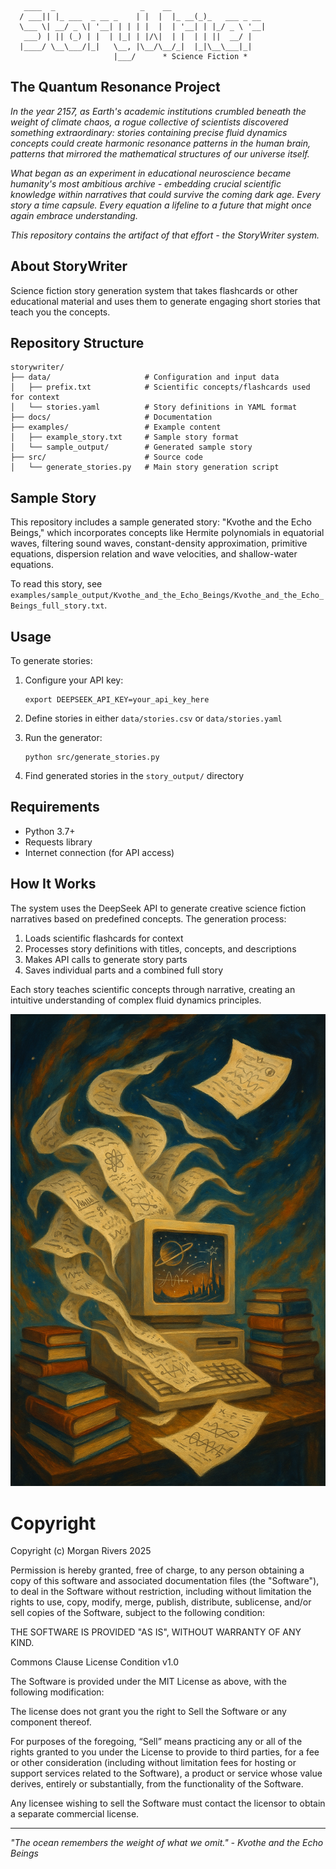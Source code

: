 ```
   ____  _                   _    __                 
  / ___|| |_ ___  _ __ _    | |  |  |_ __(_)_   ___ _ __ 
  \___ \| __/ _ \| '__| | | | |  |  | '__| | |_/ _ \ '__|
   ___) | || (_) | |  | |_| | |/\|  | |  | | ||  __/ |   
  |____/ \__\___/|_|   \__, |\__/\__/_|  |_|\__\___|_|   
                       |___/      * Science Fiction *
```

## The Quantum Resonance Project

*In the year 2157, as Earth's academic institutions crumbled beneath the weight of climate chaos, a rogue collective of scientists discovered something extraordinary: stories containing precise fluid dynamics concepts could create harmonic resonance patterns in the human brain, patterns that mirrored the mathematical structures of our universe itself.*

*What began as an experiment in educational neuroscience became humanity's most ambitious archive - embedding crucial scientific knowledge within narratives that could survive the coming dark age. Every story a time capsule. Every equation a lifeline to a future that might once again embrace understanding.*

*This repository contains the artifact of that effort - the StoryWriter system.*

## About StoryWriter

Science fiction story generation system that takes flashcards or other educational material and uses them to generate engaging short stories that teach you the concepts.

## Repository Structure

```
storywriter/
├── data/                     # Configuration and input data
│   ├── prefix.txt            # Scientific concepts/flashcards used for context 
│   └── stories.yaml          # Story definitions in YAML format
├── docs/                     # Documentation
├── examples/                 # Example content
│   ├── example_story.txt     # Sample story format
│   └── sample_output/        # Generated sample story
├── src/                      # Source code
│   └── generate_stories.py   # Main story generation script
```

## Sample Story

This repository includes a sample generated story: "Kvothe and the Echo Beings," which incorporates concepts like Hermite polynomials in equatorial waves, filtering sound waves, constant-density approximation, primitive equations, dispersion relation and wave velocities, and shallow-water equations.

To read this story, see `examples/sample_output/Kvothe_and_the_Echo_Beings/Kvothe_and_the_Echo_Beings_full_story.txt`.

## Usage

To generate stories:

1. Configure your API key:
   ```
   export DEEPSEEK_API_KEY=your_api_key_here
   ```

2. Define stories in either `data/stories.csv` or `data/stories.yaml`

3. Run the generator:
   ```
   python src/generate_stories.py
   ```

4. Find generated stories in the `story_output/` directory

## Requirements

- Python 3.7+
- Requests library
- Internet connection (for API access)

## How It Works

The system uses the DeepSeek API to generate creative science fiction narratives based on predefined concepts. The generation process:

1. Loads scientific flashcards for context
2. Processes story definitions with titles, concepts, and descriptions
3. Makes API calls to generate story parts
4. Saves individual parts and a combined full story

Each story teaches scientific concepts through narrative, creating an intuitive understanding of complex fluid dynamics principles.

![StoryWriter](banner.png)

# Copyright

Copyright (c) Morgan Rivers 2025

Permission is hereby granted, free of charge, to any person obtaining a copy
of this software and associated documentation files (the "Software"), to deal
in the Software without restriction, including without limitation the rights
to use, copy, modify, merge, publish, distribute, sublicense, and/or sell
copies of the Software, subject to the following condition:

THE SOFTWARE IS PROVIDED "AS IS", WITHOUT WARRANTY OF ANY KIND.

Commons Clause License Condition v1.0

The Software is provided under the MIT License as above, with the following
modification:

The license does not grant you the right to Sell the Software or any
component thereof.

For purposes of the foregoing, “Sell” means practicing any or all of the rights
granted to you under the License to provide to third parties, for a fee or
other consideration (including without limitation fees for hosting or support
services related to the Software), a product or service whose value derives,
entirely or substantially, from the functionality of the Software.

Any licensee wishing to sell the Software must contact the licensor to obtain
a separate commercial license.

---

*"The ocean remembers the weight of what we omit." - Kvothe and the Echo Beings*

